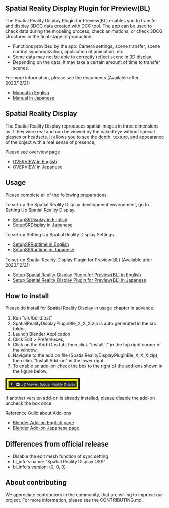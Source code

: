 ## Spatial Reality Display Plugin for Preview(BL)

 The Spatial Reality Display Plugin for Preview(BL) enables you to transfer and display 3DCG data created with DCC tool.
The app can be used to check data during the modeling process, check animations, or check 3DCG structures in the final stage of production.

- Functions provided by the app: Camera settings, scene transfer, scene control synchronization, application of animation, etc.
- Some data may not be able to correctly reflect scene in 3D display.
- Depending on the data, it may take a certain amount of time to transfer scenes.

For more information, please see the documents.(Available after 2023/12/21)
- [Manual in English](https://www.sony.net/Products/appselect-spatial-reality-display/en/appDetail/dcctool/ec30e15984a01255/)
- [Manual in Japanese](https://www.sony.net/Products/appselect-spatial-reality-display/jp/appDetail/dcctool/ec30e15984a01255/)

## Spatial Reality Display

 The Spatial Reality Display reproduces spatial images in three dimensions as if they were real 
and can be viewed by the naked eye without special glasses or headsets. 
It allows you to see the depth, texture, and appearance of the object with a real sense of presence, 

Please see overview page
 
- [OVERVIEW in English](https://www.sony.net/Products/Developer-Spatial-Reality-display/en/develop/Overview.html)
- [OVERVIEW in Japanese](https://www.sony.net/Products/Developer-Spatial-Reality-display/jp/develop/Overview.html)

## Usage

Please complete all of the following preparations.

To set-up the Spatial Reality Display development environment, go to Setting Up Spatial Reality Display.

- [SetupSRDisplay in English](https://www.sony.net/Products/Developer-Spatial-Reality-display/en/develop/Setup/SetupSRDisplay.html)
- [SetupSRDisplay in Japanese](https://www.sony.net/Products/Developer-Spatial-Reality-display/jp/develop/Setup/SetupSRDisplay.html)

To set-up Setting Up Spatial Reality Display Settings.

- [SetupSRRuntime in English](https://www.sony.net/Products/Developer-Spatial-Reality-display/en/develop/Setup/SetupSRRuntime.html)
- [SetupSRRuntime in Japanese](https://www.sony.net/Products/Developer-Spatial-Reality-display/jp/develop/Setup/SetupSRRuntime.html)

To set-up Spatial Reality Display Plugin for Preview(BL)
(Available after 2023/12/21)

- [Setup Spatial Reality Display Plugin for Preview(BL) in English](https://www.sony.net/Products/appselect-spatial-reality-display/en/appDetail/dcctool/ec30e15984a01255/)
- [Setup Spatial Reality Display Plugin for Preview(BL) in Japanese](https://www.sony.net/Products/appselect-spatial-reality-display/jp/appDetail/dcctool/ec30e15984a01255/)

## How to install

Please do install for Spatial Reality Display in usage chapter in advance.

  1. Run "src/build.bat"
  2. SpatialRealityDisplayPluginBle_X_X_X.zip is auto generated in the src folder.
  3. Launch Blender Application
  4. Click Edit > Preferences,
  5. Click on the Add-Ons tab, then click  "Install…" in the top right corner of the window.
  6. Navigate to the add on file (SpatialRealityDisplayPluginBle_X_X_X.zip), then click "Install Add-on" in the lower right.
  7. To enable an add-on check the box to the right of the add-ons shown in the figure below.

  ![SR-Display-Plugin-Preview-BL](images/editors_preferences_addons_enable.png)

  If another version add-on is already installed, please disable the add-on uncheck the box once.

Reference Guild about Add-ons

- [Blender Add-on English page](https://docs.blender.org/manual/en/3.6/editors/preferences/addons.html)
- [Blender Add-on Japanese page](https://docs.blender.org/manual/ja/3.6/editors/preferences/addons.html)

## Differences from official release

- Disable the edit mesh function of sync setting
- bl_info's name: "Spatial Reality Display OSS"
- bl_info's version: (0, 0, 0)

## About contributing

We appreciate contributors in the community, that are willing to improve our project.
For more information, please see the CONTRIBUTING.md.

